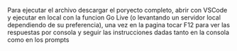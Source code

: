 Para ejecutar el archivo descargar el poryecto completo, abrir con VSCode y ejecutar en local con la funcion Go Live (o levantando un servidor local dependiendo de su preferencia), una vez en la pagina tocar F12 para ver las respuestas por consola y seguir las instrucciones dadas tanto en la consola como en los prompts
